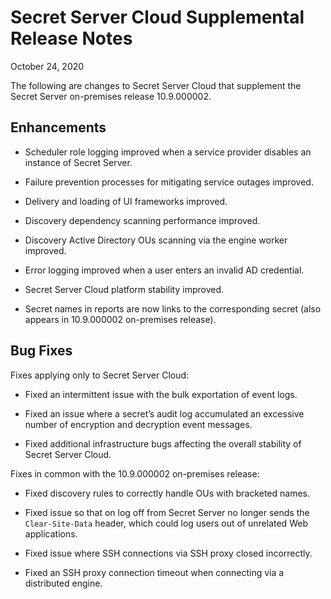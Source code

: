 [title]: # (Secret Server Cloud Supplemental Release Notes)
[tags]: # (Release Notes)
[priority]: # (1000)

# Secret Server Cloud Supplemental Release Notes

October 24, 2020

The following are changes to Secret Server Cloud that supplement the Secret Server on-premises release 10.9.000002.

## Enhancements

- Scheduler role logging improved when a service provider disables an instance of Secret Server.

- Failure prevention processes for mitigating service outages improved. 

- Delivery and loading of UI frameworks improved.


- Discovery dependency scanning performance improved.

- Discovery Active Directory OUs scanning via the engine worker improved.

- Error logging improved when a user enters an invalid AD credential.

- Secret Server Cloud platform stability improved. 

- Secret names in reports are now links to the corresponding secret (also appears in 10.9.000002 on-premises release).

## Bug Fixes

Fixes applying only to Secret Server Cloud:

- Fixed an intermittent issue with the bulk exportation of event logs.

- Fixed an issue where a secret’s audit log accumulated an excessive number of encryption and decryption event messages. 

- Fixed additional infrastructure bugs affecting the overall stability of Secret Server Cloud. 

Fixes in common with the 10.9.000002 on-premises release:

- Fixed discovery rules to correctly handle OUs with bracketed names.

- Fixed issue so that on log off from Secret Server no longer sends the `Clear-Site-Data` header, which could log users out of unrelated Web applications. 

- Fixed issue where SSH connections via SSH proxy closed incorrectly. 

- Fixed an SSH proxy connection timeout when connecting via a distributed engine. 